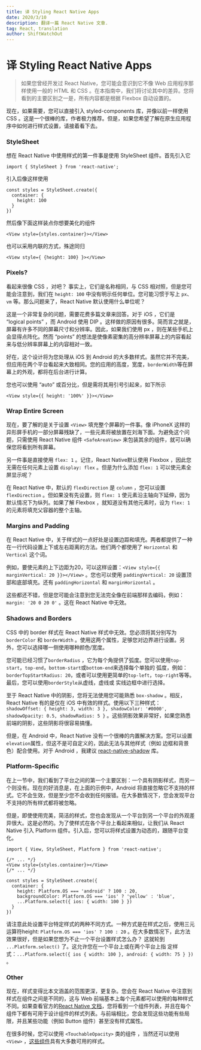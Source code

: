 ```yaml
---
title: 译 Styling React Native Apps
date: 2020/3/10
description: 翻译一篇 React Native 文章.
tag: React, translation
author: ShiftWatchOut
---
```


# 译 Styling React Native Apps

> 如果您曾经开发过 React Native，您可能会意识到它不像 Web 应用程序那样使用一般的 HTML 和 CSS 。在本指南中，我们将讨论其中的差异。您将看到的主要区别之一是，所有内容都是根据 Flexbox 自动设置的。

现在，如果需要，您可以直接引入 styled-components 库，并像以前一样使用 CSS 。这是一个很棒的库，作者极力推荐。但是，如果您希望了解在原生应用程序中如何进行样式设置，请接着看下去。

### StyleSheet

想在 React Native 中使用样式的第一件事是使用 StyleSheet 组件。首先引入它

```
import { StyleSheet } from 'react-native';
```

引入后像这样使用

```
const styles = StyleSheet.create({
  container: {
    height: 100
  }
})
```

然后像下面这样装点你想要美化的组件

```
<View style={styles.container}></View>
```

也可以采用内联的方式，殊途同归

```
<View style={ {height: 100} }></View>
```

### Pixels?

看起来很像 CSS ，对吧？ 事实上，它们是名称相同，与 CSS 相对照，但是您可能会注意到，我们在 `height: 100` 中没有明示任何单位。您可能习惯于写上 `px`、`vm` 等。那么问题来了，React Native 默认使用什么单位呢？

这是一个非常复杂的问题，需要花费多篇文章来回答。对于 iOS ，它们是 “logical points” ，而 Android 使用 DIP 。这样做的原因有很多。简而言之就是，屏幕有许多不同的屏幕尺寸和分辨率。因此，如果我们使用 px ，则在某些手机上会显得点阵化。然而 “points” 的想法是使像素密集的高分辨率屏幕上的内容看起来与低分辨率屏幕上的内容相对一致。

好在，这个设计将为您处理从 iOS 到 Android 的大多数样式。虽然它并不完美，但应用在两个平台看起来大致相同。您的应用的高度，宽度，`borderWidth`等在屏幕上的外观，都将在后台进行计算。

您也可以使用 “auto” 或百分比，但是需将其用引号引起来，如下所示

```
<View style={{ height: '100%' }}></View>
```

### Wrap Entire Screen

现在，要了解的是关于设置 `<View>` 填充整个屏幕的一件事。像 iPhoneX 这样的异形屏手机的一部分屏幕残缺了，一些元素将被放置在刘海下面。为避免这个问题，只需使用 React Native 组件 `<SafeAreaView>` 来包装其余的组件，就可以确保您将看到所有屏幕。

另一件事是直接使用 `flex: 1` 。记住，React Native默认使用 Flexbox ，因此您无需在任何元素上设置 `display: flex` 。但是为什么添加 `flex: 1` 可以使元素全屏显示呢？

在 React Native 中，默认的 `flexDirection` 是 `column` ，您可以设置 `flexDirection` 。但如果没有先设置，则 `flex: 1` 使元素沿主轴向下延伸，因为默认情况下为纵列。如果了解 Flexbox ，就知道没有其他元素时，设为 `flex: 1` 的元素将填充父容器的整个主轴。

### Margins and Padding

在 React Native 中，关于样式的一点好处是设置边距和填充。两者都提供了一种在一行代码设置上下或左右距离的方法。他们两个都使用了 `Horizontal` 和 `Vertical` 这个词。

例如，要使元素的上下边距为20，可以这样设置：`<View style={{ marginVertical: 20 }}></View>` 。您也可以使用 `paddingVertical: 20` 设置顶部和底部填充。还有 `paddingHorizontal` 和 `marginHorizontal` 。

这些都还不错，但是您可能会注意到您无法完全像在前端那样去编码，例如：`margin: '20 0 20 0'` 。这在 React Native 中无效。

### Shadows and Borders

CSS 中的 border 样式在 React Native 样式中无效。您必须将其分别写为 `borderColor` 和 `borderWidth` 。使用这两个属性，足够您对边界进行设置。另外，您可以选择哪一侧使用哪种颜色/宽度。

您可能已经习惯了`borderRadius` ，它为每个角提供了弧度。您可以使用`top-start`，`top-end`，`bottom-start`或`bottom-end`来选择每个单独的
弧度，例如：`borderTopStartRadius: 20`，或者可以使用更简单的`top-left`，`top-right`等等。最后，您可以使用`borderStyle`从虚线，虚线或
实线边框中进行选择。

至于 React Native 中的阴影，您将无法使用您可能熟悉 `box-shadow` 。相反， React Native 有的是仅在 iOS 中有效的样式。使用以下三种样式：`shadowOffset: { height: 3, width: 3 }, shadowColor: '#0000', shadowOpacity: 0.5, shadowRadius: 5 }` 。这些阴影效果非常好，如果您熟悉前端的阴影，这些阴影将很容易搞懂。

但是，在 Android 中，React Native 没有一个很棒的内置解决方案。您可以设置`elevation`属性，但这不是可自定义的，因此无法与其他样式（例如
边框和背景色）配合使用。对于 Android ，我建议 [react-native-shadow](https://www.npmjs.com/package/react-native-shadow) 库。

### Platform-Specific

在上一节中，我们看到了平台之间的第一个主要区别：一个具有阴影样式，而另一个则没有。现在的好消息是，在上面的示例中，Android 将直接忽略它不支持的样式。它不会生效，但是至少您不会收到任何报错。在大多数情况下，您会发现平台不支持的所有样式都将被忽略。

但是，即使使用完美，简洁的样式，您也会发现从一个平台到另一个平台的外观差异很大。这是必然的。为了使样式在各个平台上看起来相似，让我们从 React Native 引入 Platform 组件。引入后，您可以将样式设置为动态的，跟随平台变化。

```
import { View, StyleSheet, Platform } from 'react-native';

{/* ... */}
<View style={styles.container}></View>
{/* ... */}

const styles = StyleSheet.create({
  container: {
    height: Platform.OS === 'android' ? 100 : 20,
    backgroundColor: Platform.OS === 'ios' ? 'yellow' : 'blue',
    ...Platform.select({ ios: { width: 100 } })
  }
})
```

请注意此处设置平台特定样式的两种不同方式。一种方式是在样式之后，使用三元运算符height: `Platform.OS === 'ios' ? 100 : 20` 。在大多数情况下，此方法效果很好，但是如果您想为不止一个平台设置样式怎么办？ 这就轮到 `...Platform.select()` 了。这允许您在一个平台上或在两个平台上指
定样式：`...Platform.select({ ios { width: 100 }, android: { width: 75 } })` 。

### Other

现在，样式变得比本文涵盖的范围更深，更复杂。您会在 React Native 中注意到样式在组件之间是不同的，这与 Web 前端基本上每个元素都可以使用的每种样式不同。如果查看官方的[React Native 文档](https://facebook.github.io/react-native/docs/text#style)，您将看到一个组件列表，并且在每个组件下都有可用于设计组件的样式列表。与前端相比，您会发现这些功能有些局限，并且某些功能（例如 Button 组件）甚至没有样式属性。

在很多时候，您可以使用 `<TouchableOpacity>` 类的组件 ，当然还可以使用 `<View>` ，[这些组件](https://alligator.io/react/react-native-basic-components/)具有大多数可用的样式。
